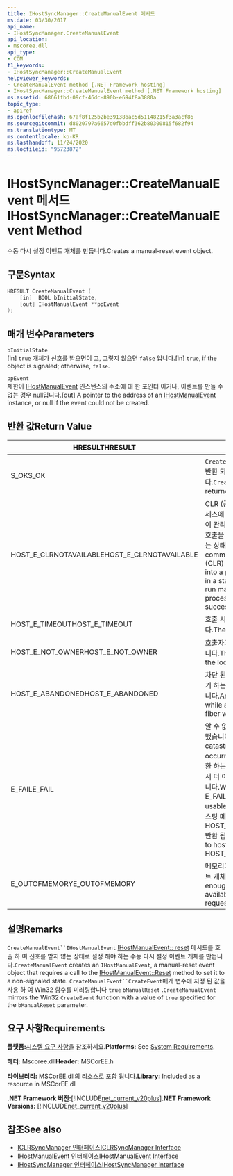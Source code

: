 ```yaml
---
title: IHostSyncManager::CreateManualEvent 메서드
ms.date: 03/30/2017
api_name:
- IHostSyncManager.CreateManualEvent
api_location:
- mscoree.dll
api_type:
- COM
f1_keywords:
- IHostSyncManager::CreateManualEvent
helpviewer_keywords:
- CreateManualEvent method [.NET Framework hosting]
- IHostSyncManager::CreateManualEvent method [.NET Framework hosting]
ms.assetid: 68661fbd-09cf-46dc-890b-e694f8a3880a
topic_type:
- apiref
ms.openlocfilehash: 67af8f125b2be39138bac5d51148215f3a3acf86
ms.sourcegitcommit: d8020797a6657d0fbbdff362b80300815f682f94
ms.translationtype: MT
ms.contentlocale: ko-KR
ms.lasthandoff: 11/24/2020
ms.locfileid: "95723872"
---
```

# <a name="ihostsyncmanagercreatemanualevent-method"></a><span data-ttu-id="da694-102">IHostSyncManager::CreateManualEvent 메서드</span><span class="sxs-lookup"><span data-stu-id="da694-102">IHostSyncManager::CreateManualEvent Method</span></span>

<span data-ttu-id="da694-103">수동 다시 설정 이벤트 개체를 만듭니다.</span><span class="sxs-lookup"><span data-stu-id="da694-103">Creates a manual-reset event object.</span></span>  
  
## <a name="syntax"></a><span data-ttu-id="da694-104">구문</span><span class="sxs-lookup"><span data-stu-id="da694-104">Syntax</span></span>  
  
```cpp  
HRESULT CreateManualEvent (  
    [in]  BOOL bInitialState,  
    [out] IHostManualEvent **ppEvent  
);  
```  
  
## <a name="parameters"></a><span data-ttu-id="da694-105">매개 변수</span><span class="sxs-lookup"><span data-stu-id="da694-105">Parameters</span></span>  

 `bInitialState`  
 <span data-ttu-id="da694-106">[in] `true` 개체가 신호를 받으면이 고, 그렇지 않으면 `false` 입니다.</span><span class="sxs-lookup"><span data-stu-id="da694-106">[in] `true`, if the object is signaled; otherwise, `false`.</span></span>  
  
 `ppEvent`  
 <span data-ttu-id="da694-107">제한이 [IHostManualEvent](ihostmanualevent-interface.md) 인스턴스의 주소에 대 한 포인터 이거나, 이벤트를 만들 수 없는 경우 null입니다.</span><span class="sxs-lookup"><span data-stu-id="da694-107">[out] A pointer to the address of an [IHostManualEvent](ihostmanualevent-interface.md) instance, or null if the event could not be created.</span></span>  
  
## <a name="return-value"></a><span data-ttu-id="da694-108">반환 값</span><span class="sxs-lookup"><span data-stu-id="da694-108">Return Value</span></span>  
  
|<span data-ttu-id="da694-109">HRESULT</span><span class="sxs-lookup"><span data-stu-id="da694-109">HRESULT</span></span>|<span data-ttu-id="da694-110">설명</span><span class="sxs-lookup"><span data-stu-id="da694-110">Description</span></span>|  
|-------------|-----------------|  
|<span data-ttu-id="da694-111">S_OK</span><span class="sxs-lookup"><span data-stu-id="da694-111">S_OK</span></span>|<span data-ttu-id="da694-112">`CreateManualEvent` 성공적으로 반환 되었습니다.</span><span class="sxs-lookup"><span data-stu-id="da694-112">`CreateManualEvent` returned successfully.</span></span>|  
|<span data-ttu-id="da694-113">HOST_E_CLRNOTAVAILABLE</span><span class="sxs-lookup"><span data-stu-id="da694-113">HOST_E_CLRNOTAVAILABLE</span></span>|<span data-ttu-id="da694-114">CLR (공용 언어 런타임)이 프로세스에 로드 되지 않았거나 CLR이 관리 코드를 실행할 수 없거나 호출을 성공적으로 처리할 수 없는 상태에 있습니다.</span><span class="sxs-lookup"><span data-stu-id="da694-114">The common language runtime (CLR) has not been loaded into a process, or the CLR is in a state in which it cannot run managed code or process the call successfully.</span></span>|  
|<span data-ttu-id="da694-115">HOST_E_TIMEOUT</span><span class="sxs-lookup"><span data-stu-id="da694-115">HOST_E_TIMEOUT</span></span>|<span data-ttu-id="da694-116">호출 시간이 초과 되었습니다.</span><span class="sxs-lookup"><span data-stu-id="da694-116">The call timed out.</span></span>|  
|<span data-ttu-id="da694-117">HOST_E_NOT_OWNER</span><span class="sxs-lookup"><span data-stu-id="da694-117">HOST_E_NOT_OWNER</span></span>|<span data-ttu-id="da694-118">호출자가 잠금을 소유 하지 않습니다.</span><span class="sxs-lookup"><span data-stu-id="da694-118">The caller does not own the lock.</span></span>|  
|<span data-ttu-id="da694-119">HOST_E_ABANDONED</span><span class="sxs-lookup"><span data-stu-id="da694-119">HOST_E_ABANDONED</span></span>|<span data-ttu-id="da694-120">차단 된 스레드나 파이버에서 대기 하는 동안 이벤트를 취소 했습니다.</span><span class="sxs-lookup"><span data-stu-id="da694-120">An event was canceled while a blocked thread or fiber was waiting on it.</span></span>|  
|<span data-ttu-id="da694-121">E_FAIL</span><span class="sxs-lookup"><span data-stu-id="da694-121">E_FAIL</span></span>|<span data-ttu-id="da694-122">알 수 없는 치명적인 오류가 발생 했습니다.</span><span class="sxs-lookup"><span data-stu-id="da694-122">An unknown catastrophic failure occurred.</span></span> <span data-ttu-id="da694-123">메서드가 E_FAIL 반환 하는 경우 해당 프로세스 내에서 더 이상 CLR을 사용할 수 없습니다.</span><span class="sxs-lookup"><span data-stu-id="da694-123">When a method returns E_FAIL, the CLR is no longer usable within the process.</span></span> <span data-ttu-id="da694-124">호스팅 메서드를 이후에 호출 하면 HOST_E_CLRNOTAVAILABLE 반환 됩니다.</span><span class="sxs-lookup"><span data-stu-id="da694-124">Subsequent calls to hosting methods return HOST_E_CLRNOTAVAILABLE.</span></span>|  
|<span data-ttu-id="da694-125">E_OUTOFMEMORY</span><span class="sxs-lookup"><span data-stu-id="da694-125">E_OUTOFMEMORY</span></span>|<span data-ttu-id="da694-126">메모리가 부족 하 여 요청한 이벤트 개체를 만들 수 없습니다.</span><span class="sxs-lookup"><span data-stu-id="da694-126">Not enough memory was available to create the requested event object.</span></span>|  
  
## <a name="remarks"></a><span data-ttu-id="da694-127">설명</span><span class="sxs-lookup"><span data-stu-id="da694-127">Remarks</span></span>  

 <span data-ttu-id="da694-128">`CreateManualEvent``IHostManualEvent` [IHostManualEvent:: reset](ihostmanualevent-reset-method.md) 메서드를 호출 하 여 신호를 받지 않는 상태로 설정 해야 하는 수동 다시 설정 이벤트 개체를 만듭니다.</span><span class="sxs-lookup"><span data-stu-id="da694-128">`CreateManualEvent` creates an `IHostManualEvent`, a manual-reset event object that requires a call to the [IHostManualEvent::Reset](ihostmanualevent-reset-method.md) method to set it to a non-signaled state.</span></span> <span data-ttu-id="da694-129">`CreateManualEvent``CreateEvent`매개 변수에 지정 된 값을 사용 하 여 Win32 함수를 미러링합니다 `true` `bManualReset` .</span><span class="sxs-lookup"><span data-stu-id="da694-129">`CreateManualEvent` mirrors the Win32 `CreateEvent` function with a value of `true` specified for the `bManualReset` parameter.</span></span>  
  
## <a name="requirements"></a><span data-ttu-id="da694-130">요구 사항</span><span class="sxs-lookup"><span data-stu-id="da694-130">Requirements</span></span>  

 <span data-ttu-id="da694-131">**플랫폼:**[시스템 요구 사항](../../get-started/system-requirements.md)을 참조하세요.</span><span class="sxs-lookup"><span data-stu-id="da694-131">**Platforms:** See [System Requirements](../../get-started/system-requirements.md).</span></span>  
  
 <span data-ttu-id="da694-132">**헤더:** Mscoree.dll</span><span class="sxs-lookup"><span data-stu-id="da694-132">**Header:** MSCorEE.h</span></span>  
  
 <span data-ttu-id="da694-133">**라이브러리:** MSCorEE.dll의 리소스로 포함 됩니다.</span><span class="sxs-lookup"><span data-stu-id="da694-133">**Library:** Included as a resource in MSCorEE.dll</span></span>  
  
 <span data-ttu-id="da694-134">**.NET Framework 버전:**[!INCLUDE[net_current_v20plus](../../../../includes/net-current-v20plus-md.md)]</span><span class="sxs-lookup"><span data-stu-id="da694-134">**.NET Framework Versions:** [!INCLUDE[net_current_v20plus](../../../../includes/net-current-v20plus-md.md)]</span></span>  
  
## <a name="see-also"></a><span data-ttu-id="da694-135">참조</span><span class="sxs-lookup"><span data-stu-id="da694-135">See also</span></span>

- [<span data-ttu-id="da694-136">ICLRSyncManager 인터페이스</span><span class="sxs-lookup"><span data-stu-id="da694-136">ICLRSyncManager Interface</span></span>](iclrsyncmanager-interface.md)
- [<span data-ttu-id="da694-137">IHostManualEvent 인터페이스</span><span class="sxs-lookup"><span data-stu-id="da694-137">IHostManualEvent Interface</span></span>](ihostmanualevent-interface.md)
- [<span data-ttu-id="da694-138">IHostSyncManager 인터페이스</span><span class="sxs-lookup"><span data-stu-id="da694-138">IHostSyncManager Interface</span></span>](ihostsyncmanager-interface.md)
